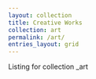 ```yaml
---
layout: collection
title: Creative Works 
collection: art 
permalink: /art/
entries_layout: grid
---
```

Listing for collection _art
